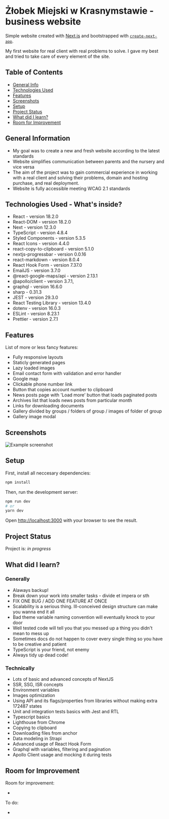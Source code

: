 # Żłobek Miejski w Krasnymstawie - business website

Simple website created with [Next.js](https://nextjs.org/) and bootstrapped with [`create-next-app`](https://github.com/vercel/next.js/tree/canary/packages/create-next-app).

My first website for real client with real problems to solve. I gave my best and tried to take care of every element of the site.

## Table of Contents

- [General Info](#general-information)
- [Technologies Used](#technologies-used)
- [Features](#features)
- [Screenshots](#screenshots)
- [Setup](#setup)
- [Project Status](#project-status)
- [What did I learn?](#what-did-I-learn)
- [Room for Improvement](#room-for-improvement)

## General Information

- My goal was to create a new and fresh website according to the latest standards
- Website simplifies communication between parents and the nursery and vice versa
- The aim of the project was to gain commercial experience in working with a real client and solving their problems, domain and hosting purchase, and real deployment.
- Website is fully accessible meeting WCAG 2.1 standards

## Technologies Used - What's inside?

- React - version 18.2.0
- React-DOM - version 18.2.0
- Next - version 12.3.0
- TypeScript - version 4.8.4
- Styled Components - version 5.3.5
- React Icons - version 4.4.0
- react-copy-to-clipboard - version 5.1.0
- nextjs-progressbar - version 0.0.16
- react-markdown - version 8.0.4
- React Hook Form - version 7.37.0
- EmailJS - version 3.7.0
- @react-google-maps/api - version 2.13.1
- @apollo/client - version 3.7.1,
- graphql - version 16.6.0
- sharp - 0.31.3
- JEST - version 29.3.0
- React Testing Library - version 13.4.0
- dotenv - version 16.0.3
- ESLint - version 8.23.1
- Prettier - version 2.7.1

## Features

List of more or less fancy features:

- Fully responsive layouts
- Staticly generated pages
- Lazy loaded images
- Email contact form with validation and error handler
- Google map
- Clickable phone number link
- Button that copies account number to clipboard
- News posts page with 'Load more' button that loads paginated posts
- Archives list that loads news posts from particular month
- Links for downloading documents
- Gallery divided by groups / folders of group / images of folder of group
- Gallery image modal

## Screenshots

![Example screenshot](./img/screenshot.png)

## Setup

First, install all neccesary dependencies:

```bash
npm install
```

Then, run the development server:

```bash
npm run dev
# or
yarn dev
```

Open [http://localhost:3000](http://localhost:3000) with your browser to see the result.

## Project Status

Project is: _in progress_

## What did I learn?

### Generally

- Alaways backup!
- Break down your work into smaller tasks - divide et impera or sth
- FIX ONE BUG / ADD ONE FEATURE AT ONCE
- Scalability is a serious thing. Ill-conceived design structure can make you wanna end it all
- Bad theme variable naming convention will eventually knock to your door
- Well tested code will tell you that you messed up a thing you didn't mean to mess up
- Sometimes docs do not happen to cover every single thing so you have to be creative and patient
- TypeScript is your friend, not enemy
- Always tidy up dead code!

### Technically

- Lots of basic and advanced concepts of NextJS
- SSR, SSG, ISR concepts
- Environment variables
- Images optimization
- Using API and its flags/properties from libraries without making extra 172487 states
- Unit and integration tests basics with Jest and RTL
- Typescript basics
- Lighthouse from Chrome
- Copying to clipboard
- Downloading files from anchor
- Data modeling in Strapi
- Advanced usage of React Hook Form
- Graphql with variables, filtering and pagination
- Apollo Client usage and mocking it during tests

## Room for Improvement

Room for improvement:

-

To do:

-
